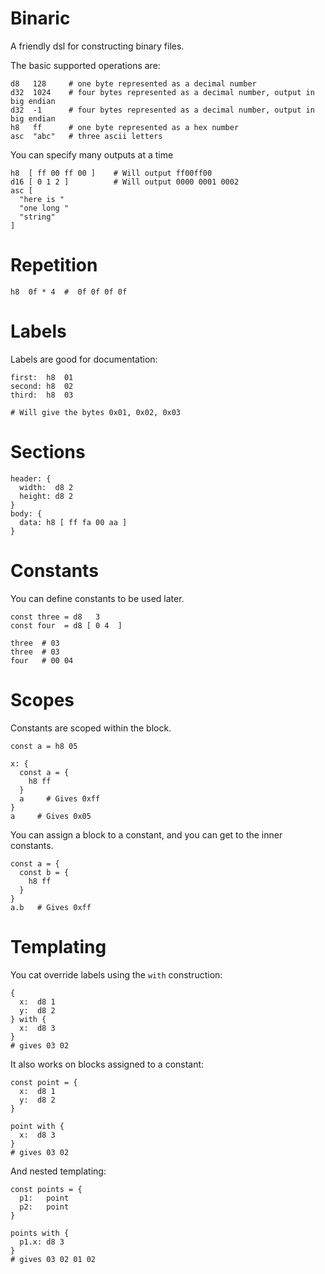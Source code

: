 # Binaric

A friendly dsl for constructing binary files.

The basic supported operations are:

```
d8   128     # one byte represented as a decimal number
d32  1024    # four bytes represented as a decimal number, output in big endian
d32  -1      # four bytes represented as a decimal number, output in big endian
h8   ff      # one byte represented as a hex number
asc  "abc"   # three ascii letters
```

You can specify many outputs at a time

```
h8  [ ff 00 ff 00 ]    # Will output ff00ff00
d16 [ 0 1 2 ]          # Will output 0000 0001 0002
asc [
  "here is "
  "one long "
  "string"
]
```

# Repetition

```
h8  0f * 4  #  0f 0f 0f 0f
```

# Labels

Labels are good for documentation:

```
first:  h8  01
second: h8  02
third:  h8  03

# Will give the bytes 0x01, 0x02, 0x03
```

# Sections

```
header: {
  width:  d8 2
  height: d8 2
}
body: {
  data: h8 [ ff fa 00 aa ]
}
```

# Constants

You can define constants to be used later.

```
const three = d8   3
const four  = d8 [ 0 4  ]

three  # 03
three  # 03
four   # 00 04
```


# Scopes

Constants are scoped within the block.

```
const a = h8 05

x: {
  const a = {
    h8 ff
  }
  a     # Gives 0xff
}
a     # Gives 0x05
```

You can assign a block to a constant, and you can get to the inner constants.

```
const a = {
  const b = {
    h8 ff
  }
}
a.b   # Gives 0xff
```

# Templating

You cat override labels using the `with` construction:

```
{
  x:  d8 1
  y:  d8 2
} with {
  x:  d8 3
}
# gives 03 02
```

It also works on blocks assigned to a constant:

```
const point = {
  x:  d8 1
  y:  d8 2
}

point with {
  x:  d8 3
}
# gives 03 02
```

And nested templating:

```
const points = {
  p1:   point
  p2:   point
}

points with {
  p1.x: d8 3
}
# gives 03 02 01 02
```
